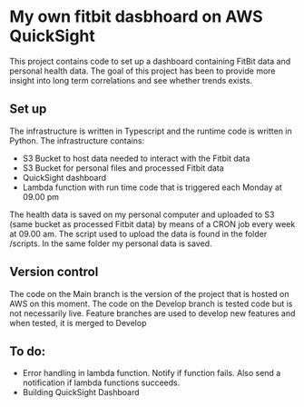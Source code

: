 # My own fitbit dasbhoard on AWS QuickSight

This project contains code to set up a dashboard containing FitBit data and personal health data.
The goal of this project has been to provide more insight into long term correlations and see whether trends exists.

## Set up

The infrastructure is written in Typescript and the runtime code is written in Python. 
The infrastructure contains:
* S3 Bucket to host data needed to interact with the Fitbit data
* S3 Bucket for personal files and processed Fitbit data
* QuickSight dashboard
* Lambda function with run time code that is triggered each Monday at 09.00 pm

The health data is saved on my personal computer and uploaded to S3 (same bucket as processed Fitbit data) by means of a CRON job every week at 09.00 am. The script used to upload the data is found in the folder /scripts. In the same folder my personal data is saved. 

## Version control

The code on the Main branch is the version of the project that is hosted on AWS on this moment.
The code on the Develop branch is tested code but is not necessarily live.
Feature branches are used to develop new features and when tested, it is merged to Develop

## To do:

* Error handling in lambda function. Notify if function fails. Also send a notification if lambda functions succeeds.
* Building QuickSight Dashboard